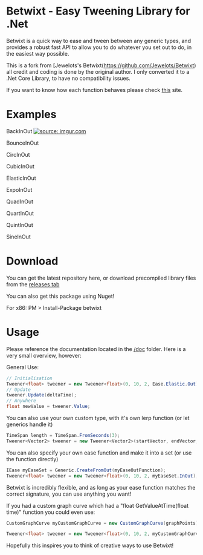 Betwixt - Easy Tweening Library for .Net
============================

Betwixt is a quick way to ease and tween between any generic types, and provides a robust fast API to allow you to do
whatever you set out to do, in the easiest way possible.

This is a fork from [Jewelots's Betwixt(https://github.com/Jewelots/Betwixt) all credit and coding is done by the original author.
I only converted it to a .Net Core Library, to have no compatibility issues.

If you want to  know how each function behaves please check [this](https://easings.net/) site.

# Examples

BackInOut
<a href="https://imgur.com/HKZiMrC"><img src="https://i.imgur.com/HKZiMrC.gif" title="source: imgur.com" /></a>

BounceInOut

[](https://i.imgur.com/cPLweew.mp4)

CircInOut
[](https://i.imgur.com/CkTZ2yO.mp4)

CubicInOut
[](https://i.imgur.com/olFcx9p.mp4)

ElasticInOut
[](https://i.imgur.com/fOvyzUh.mp4)

ExpoInOut
[](https://i.imgur.com/6b8CWno.mp4)

QuadInOut
[](https://i.imgur.com/waNyRiQ.mp4)

QuartInOut
[](https://i.imgur.com/QDEjltq.mp4)

QuintInOut
[](https://i.imgur.com/EImyX9F.mp4)

SineInOut
[](https://i.imgur.com/4dpXeim.mp4)

# Download

You can get the latest repository here, or download precompiled library files from the [releases tab](https://github.com/Jewelots/Betwixt/releases)

You can also get this package using Nuget!

For x86: PM > Install-Package betwixt

# Usage

Please reference the documentation located in the [/doc](/doc) folder. Here is a very small overview, however:

General Use:
```csharp
// Initialisation
Tweener<float> tweener = new Tweener<float>(0, 10, 2, Ease.Elastic.Out);
// Update
tweener.Update(deltaTime);
// Anywhere
float newValue = tweener.Value;
```


You can also use your own custom type, with it's own lerp function (or let generics handle it)

```csharp
TimeSpan length = TimeSpan.FromSeconds(3);
Tweener<Vector2> tweener = new Tweener<Vector2>(startVector, endVector, length, Ease.Linear, Vector2.Lerp);
```


You can also specify your own ease function and make it into a set (or use the function directly)

```csharp
IEase myEaseSet = Generic.CreateFromOut(myEaseOutFunction);
Tweener<float> tweener = new Tweener<float>(0, 10, 2, myEaseSet.InOut);
```


Betwixt is incredibly flexible, and as long as your ease function matches the correct signature, you can use anything you want!

If you had a custom graph curve which had a "float GetValueAtTime(float time)" function you could even use:

```csharp
CustomGraphCurve myCustomGraphCurve = new CustomGraphCurve(graphPoints);

Tweener<float> tweener = new Tweener<float>(0, 10, 2, myCustomGraphCurve.GetValueAtTime);
```


Hopefully this inspires you to think of creative ways to use Betwixt!
